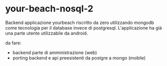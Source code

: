 # your-beach-nosql-2
Backend applicazione yourbeach riscritto da zero utilizzando mongodb come tecnologia per il database invece di postgresql.
L'applicazione ha già una parte utente utilizzabile da android.

da fare:
- backend parte di amministrazione (web)
- porting backend e api preesistenti da postgre a mongo (mobile)
